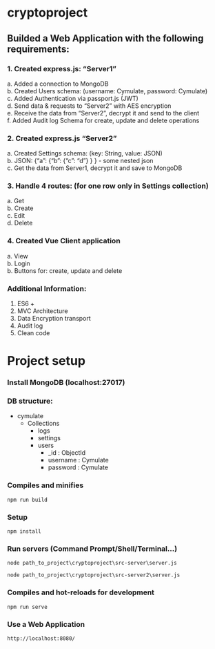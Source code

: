 # cryptoproject  

## Builded a Web Application with the following requirements:  
### 1. Created express.js: “Server1”  
a. Added a connection to MongoDB  
b. Created Users schema: (username: Cymulate, password: Cymulate)  
c. Added Authentication via passport.js (JWT)  
d. Send data &amp; requests to “Server2” with AES encryption  
e. Receive the data from “Server2”, decrypt it and send to the client  
f. Added Audit log Schema for create, update and delete operations  

### 2. Created express.js “Server2”  
 
a. Created Settings schema: (key: String, value: JSON)  
b. JSON: {“a”: {“b”: {“c”: “d”} } } - some nested json  
c. Get the data from Server1, decrypt it and save to MongoDB  

### 3. Handle 4 routes: (for one row only in Settings collection)  

a. Get  
b. Create  
c. Edit  
d. Delete  

### 4. Created Vue Client application  

a. View  
b. Login  
b. Buttons for: create, update and delete  

### Additional Information:  
1. ES6 +  
2. MVC Architecture  
3. Data Encryption transport  
4. Audit log  
5. Clean code  

# Project setup  

### Install MongoDB (localhost:27017)

### DB structure:  

- cymulate
     - Collections
          - logs
          - settings
          - users
               - _id : ObjectId
               - username : Cymulate
               - password : Cymulate
               
### Compiles and minifies
```
npm run build
```

### Setup
```
npm install
```

### Run servers (Command Prompt/Shell/Terminal...)
```
node path_to_project\cryptoproject\src-server\server.js
```

```
node path_to_project\cryptoproject\src-server2\server.js
```

### Compiles and hot-reloads for development
```
npm run serve
```

### Use a Web Application
```
http://localhost:8080/
```
